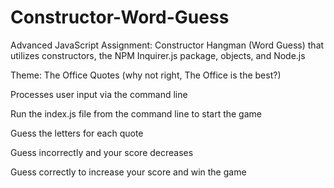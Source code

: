 # Constructor-Word-Guess

Advanced JavaScript Assignment: Constructor Hangman (Word Guess) that utilizes constructors, the NPM Inquirer.js package, objects, and Node.js

Theme: The Office Quotes (why not right, The Office is the best?)

Processes user input via the command line

Run the index.js file from the command line to start the game

Guess the letters for each quote

Guess incorrectly and your score decreases

Guess correctly to increase your score and win the game